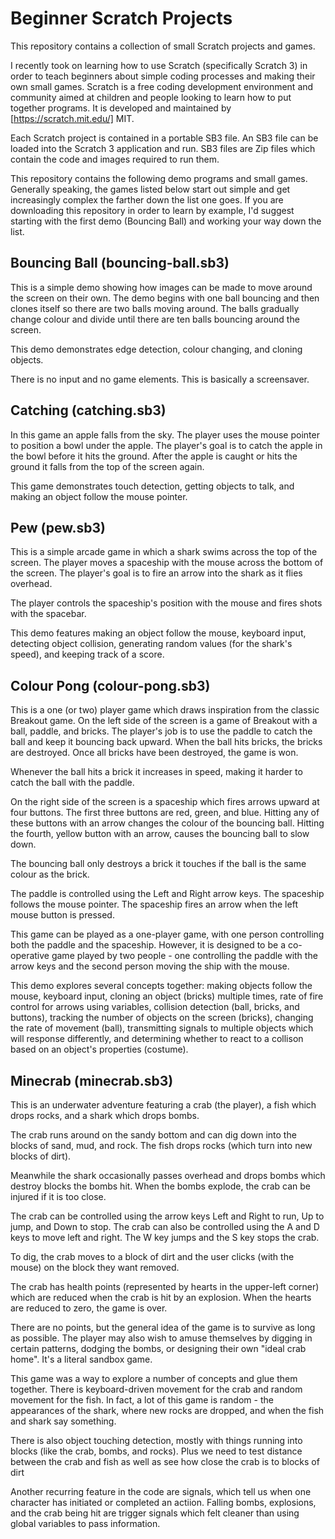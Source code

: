 # Beginner Scratch Projects

This repository contains a collection of small Scratch projects and games.

I recently took on learning how to use Scratch (specifically Scratch 3) in order
to teach beginners about simple coding processes and making their own small games.
Scratch is a free coding development environment and community aimed at children and
people looking to learn how to put together programs. It is developed and maintained
by [https://scratch.mit.edu/] MIT.

Each Scratch project is contained in a portable SB3 file. An SB3 file can be loaded
into the Scratch 3 application and run. SB3 files are Zip files which contain the
code and images required to run them.

This repository contains the following demo programs and small games. Generally
speaking, the games listed below start out simple and get increasingly complex
the farther down the list one goes. If you are downloading this repository in
order to learn by example, I'd suggest starting with the first demo (Bouncing Ball)
and working your way down the list.


## Bouncing Ball (bouncing-ball.sb3)

This is a simple demo showing how images can be made to move around the screen
on their own. The demo begins with one ball bouncing and then clones itself so
there are two balls moving around. The balls gradually change colour and divide
until there are ten balls bouncing around the screen.

This demo demonstrates edge detection, colour changing, and cloning objects.

There is no input and no game elements. This is basically a screensaver.


## Catching (catching.sb3)

In this game an apple falls from the sky. The player uses the mouse pointer to position
a bowl under the apple. The player's goal is to catch the apple in the bowl before it hits
the ground. After the apple is caught or hits the ground it falls from the top of the
screen again.

This game demonstrates touch detection, getting objects to talk, and making an object
follow the mouse pointer.


## Pew (pew.sb3)

This is a simple arcade game in which a shark swims across the top of the screen. The player
moves a spaceship with the mouse across the bottom of the screen. The player's goal is to
fire an arrow into the shark as it flies overhead.

The player controls the spaceship's position with the mouse and fires shots with the
spacebar.

This demo features making an object follow the mouse, keyboard input, detecting object
collision, generating random values (for the shark's speed), and keeping track of a score.


## Colour Pong (colour-pong.sb3)

This is a one (or two) player game which draws inspiration from the classic Breakout game.
On the left side of the screen is a game of Breakout with a ball, paddle, and bricks. The
player's job is to use the paddle to catch the ball and keep it bouncing back upward. When
the ball hits bricks, the bricks are destroyed. Once all bricks have been destroyed, the game
is won.

Whenever the ball hits a brick it increases in speed, making it harder to catch the ball
with the paddle.

On the right side of the screen is a spaceship which fires arrows upward at four buttons.
The first three buttons are red, green, and blue. Hitting any of these buttons with an
arrow changes the colour of the bouncing ball. Hitting the fourth, yellow button with an
arrow, causes the bouncing ball to slow down.

The bouncing ball only destroys a brick it touches if the ball is the same colour as the brick.

The paddle is controlled using the Left and Right arrow keys.
The spaceship follows the mouse pointer. The spaceship fires an arrow when the left
mouse button is pressed.

This game can be played as a one-player game, with one person controlling both the paddle
and the spaceship. However, it is designed to be a co-operative game played by two people - 
one controlling the paddle with the arrow keys and the second person moving the ship with 
the mouse.

This demo explores several concepts together: making objects follow the mouse, keyboard
input, cloning an object (bricks) multiple times, rate of fire control for arrows using 
variables, collision detection (ball, bricks, and buttons), tracking the number of objects
on the screen (bricks), changing the rate of movement (ball), transmitting signals
to multiple objects which will response differently, and determining whether to react
to a collison based on an object's properties (costume).



## Minecrab (minecrab.sb3)

This is an underwater adventure featuring a crab (the 
player), a fish which drops rocks, and a shark which drops bombs.

The crab runs around on the sandy bottom and can dig down into the blocks of sand, mud, 
and rock. The fish drops rocks (which turn into new blocks of dirt).
 
Meanwhile the shark occasionally passes overhead and drops bombs which destroy blocks 
the bombs hit. When the bombs explode, the crab can be injured if it is too close.

The crab can be controlled using the arrow keys Left and Right to run, Up to jump, and Down
to stop. The crab can also be controlled using the A and D keys to move left and right. 
The W key jumps and the S key stops the crab.

To dig, the crab moves to a block of dirt and the user clicks (with the mouse) on the block
they want removed.

The crab has health points (represented by hearts in the upper-left corner) which are
reduced when the crab is hit by an explosion. When the hearts are reduced to zero, the
game is over.

There are no points, but the general idea of the game is to survive as long as possible. The
player may also wish to amuse themselves by digging in certain patterns, dodging the bombs,
or designing their own "ideal crab home". It's a literal sandbox game.

This game was a way to explore a number of concepts and glue them together. There is
keyboard-driven movement for the crab and random movement for the fish. In fact, a lot
of this game is random - the appearances of the shark, where new rocks are dropped, and when
the fish and shark say something.

There is also object touching detection, mostly with things running into blocks (like the
crab, bombs, and rocks). Plus we need to test distance between the crab and fish as well
as see how close the crab is to blocks of dirt

Another recurring feature in the code are signals, which tell us when one character has
initiated or completed an actiion. Falling bombs, explosions, and the crab being hit
are trigger signals which felt cleaner than using global variables to pass information.


